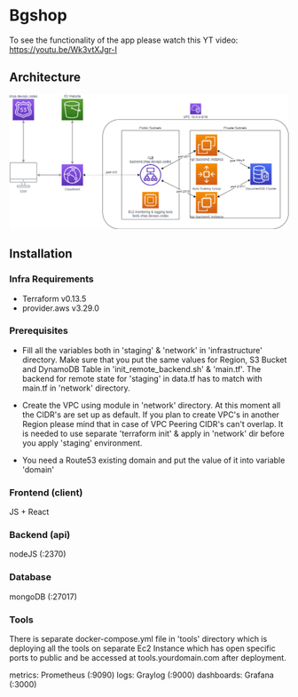 # Bgshop
To see the functionality of the app please watch this YT video: https://youtu.be/Wk3vtXJgr-I

## Architecture

![Bgshop - infrastructure(PNG)](architecture.png)

## Installation

### Infra Requirements

- Terraform v0.13.5
- provider.aws v3.29.0

### Prerequisites

- Fill all the variables both in 'staging' & 'network' in 'infrastructure' directory. Make sure that you put the same values for Region, S3 Bucket and DynamoDB Table in 'init_remote_backend.sh' & 'main.tf'. The backend for remote state for 'staging' in data.tf has to match with main.tf in 'network' directory.

- Create the VPC using module in 'network' directory. At this moment all the CIDR's are set up as default. If you plan to create VPC's in another Region please mind that in case of VPC Peering CIDR's can't overlap. It is needed to use separate 'terraform init' & apply in 'network' dir before you apply 'staging' environment.

- You need a Route53 existing domain and put the value of it into variable 'domain'

### Frontend (client)

JS + React 

### Backend (api)

nodeJS (:2370)

### Database

mongoDB (:27017)

### Tools

There is separate docker-compose.yml file in 'tools' directory which is deploying all the tools on separate Ec2 Instance which has open specific ports to public and be accessed at tools.yourdomain.com after deployment.

metrics: Prometheus (:9090)
logs: Graylog (:9000)
dashboards: Grafana (:3000)


